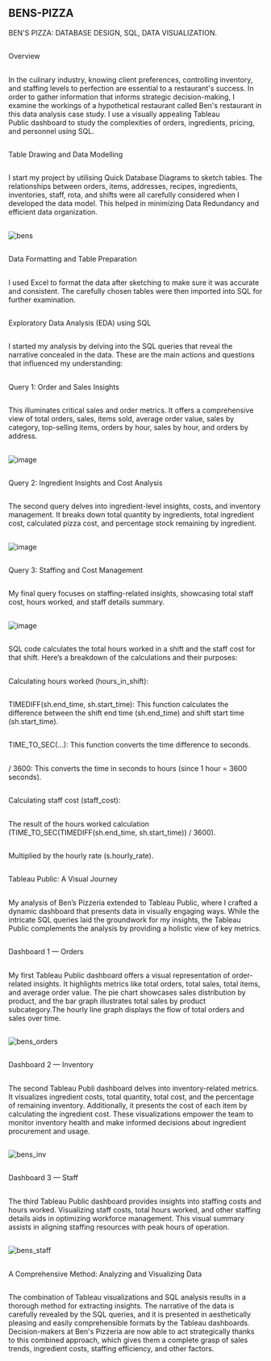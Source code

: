 ## BENS-PIZZA 
BEN'S PIZZA: DATABASE DESIGN, SQL, DATA VISUALIZATION.
##
Overview
##
In the culinary industry, knowing client preferences, controlling inventory, and staffing levels to perfection are essential to a restaurant's success. In order to gather information that informs strategic decision-making, I examine the workings of a hypothetical restaurant called Ben's restaurant in this data analysis case study. I use a visually appealing Tableau Public dashboard to study the complexities of orders, ingredients, pricing, and personnel using SQL.
##
Table Drawing and Data Modelling
##
I start my project by utilising Quick Database Diagrams to sketch tables. The relationships between orders, items, addresses, recipes, ingredients, inventories, staff, rota, and shifts were all carefully considered when I developed the data model. This helped in minimizing Data Redundancy and efficient data organization.
##
![bens](https://github.com/AkshataPatil99/BENS-PIZZA/assets/171495035/4595ff0e-de38-41fa-a5be-a57c21d55dd6)
##
Data Formatting and Table Preparation
##
I used Excel to format the data after sketching to make sure it was accurate and consistent. The carefully chosen tables were then imported into SQL for further examination.
##
Exploratory Data Analysis (EDA) using SQL
##
I started my analysis by delving into the SQL queries that reveal the narrative concealed in the data. These are the main actions and questions that influenced my understanding:
##
Query 1: Order and Sales Insights
##
This illuminates critical sales and order metrics. It offers a comprehensive view of total orders, sales, items sold, average order value, sales by category, top-selling items, orders by hour, sales by hour, and orders by address.
##
![image](https://github.com/AkshataPatil99/BENS-PIZZA/assets/171495035/77085658-f43d-4de7-8d44-31d1350c8e6a)
##
Query 2: Ingredient Insights and Cost Analysis
##
The second query delves into ingredient-level insights, costs, and inventory management. It breaks down total quantity by ingredients, total ingredient cost, calculated pizza cost, and percentage stock remaining by ingredient.
##
![image](https://github.com/AkshataPatil99/BENS-PIZZA/assets/171495035/613b4204-0f93-41f4-954a-41aefa19b9f0)
##
Query 3: Staffing and Cost Management
##
My final query focuses on staffing-related insights, showcasing total staff cost, hours worked, and staff details summary.
##
![image](https://github.com/AkshataPatil99/BENS-PIZZA/assets/171495035/89e6208f-529d-47eb-995e-c99072b540a9)
##
SQL code calculates the total hours worked in a shift and the staff cost for that shift. Here’s a breakdown of the calculations and their purposes:
##
Calculating hours worked (hours_in_shift):
##
TIMEDIFF(sh.end_time, sh.start_time): This function calculates the difference between the shift end time (sh.end_time) and shift start time (sh.start_time).
##
TIME_TO_SEC(...): This function converts the time difference to seconds.
##
/ 3600: This converts the time in seconds to hours (since 1 hour = 3600 seconds).
##
Calculating staff cost (staff_cost):
##
The result of the hours worked calculation (TIME_TO_SEC(TIMEDIFF(sh.end_time, sh.start_time)) / 3600).
##
Multiplied by the hourly rate (s.hourly_rate).
##
Tableau Public: A Visual Journey
##
My analysis of Ben’s Pizzeria extended to Tableau Public, where I crafted a dynamic dashboard that presents data in visually engaging ways. While the intricate SQL queries laid the groundwork for my insights, the Tableau Public complements the analysis by providing a holistic view of key metrics.
##
Dashboard 1 — Orders
##
My first Tableau Public dashboard offers a visual representation of order-related insights. It highlights metrics like total orders, total sales, total items, and average order value. The pie chart showcases sales distribution by product, and the bar graph illustrates total sales by product subcategory.The hourly line graph displays the flow of total orders and sales over time. 
##
![bens_orders](https://github.com/AkshataPatil99/BENS-PIZZA/assets/171495035/15139065-492a-4c2e-8c29-13085265e454)
##
Dashboard 2 — Inventory
##
The second Tableau Publi dashboard delves into inventory-related metrics. It visualizes ingredient costs, total quantity, total cost, and the percentage of remaining inventory. Additionally, it presents the cost of each item by calculating the ingredient cost. These visualizations empower the team to monitor inventory health and make informed decisions about ingredient procurement and usage.
##
![bens_inv](https://github.com/AkshataPatil99/BENS-PIZZA/assets/171495035/70d75919-1d4c-44ef-a1ac-80a446a89412)
##
Dashboard 3 — Staff
##
The third Tableau Public dashboard provides insights into staffing costs and hours worked. Visualizing staff costs, total hours worked, and other staffing details aids in optimizing workforce management. This visual summary assists in aligning staffing resources with peak hours of operation.
##
![bens_staff](https://github.com/AkshataPatil99/BENS-PIZZA/assets/171495035/01bd7c67-f888-4af6-8c61-21fe7447cd75)
##
A Comprehensive Method: Analyzing and Visualizing Data
##
The combination of Tableau visualizations and SQL analysis results in a thorough method for extracting insights. The narrative of  the data is carefully revealed by the SQL queries, and it is presented in aesthetically pleasing and easily comprehensible formats by the Tableau dashboards. Decision-makers at Ben's Pizzeria are now able to act strategically thanks to this combined approach, which gives them a complete grasp of sales trends, ingredient costs, staffing efficiency, and other factors.

